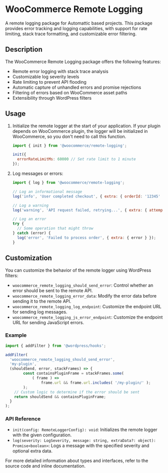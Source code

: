 # WooCommerce Remote Logging

A remote logging package for Automattic based projects. This package provides error tracking and logging capabilities, with support for rate limiting, stack trace formatting, and customizable error filtering.

## Description

The WooCommerce Remote Logging package offers the following features:

- Remote error logging with stack trace analysis
- Customizable log severity levels
- Rate limiting to prevent API flooding
- Automatic capture of unhandled errors and promise rejections
- Filtering of errors based on WooCommerce asset paths
- Extensibility through WordPress filters

## Usage

1. Initialize the remote logger at the start of your application. If your plugin depends on WooCommerce plugin, the logger will be initialized in WooCommerce, so you don't need to call this function.

    ```js
    import { init } from '@woocommerce/remote-logging';

    init({
      errorRateLimitMs: 60000 // Set rate limit to 1 minute
    });
    ```

2. Log messages or errors:

    ```js
    import { log } from '@woocommerce/remote-logging';

    // Log an informational message
    log('info', 'User completed checkout', { extra: { orderId: '12345' } });

    // Log a warning
    log('warning', 'API request failed, retrying...', { extra: { attempts: 3 } });

    // Log an error
    try {
      // Some operation that might throw
    } catch (error) {
      log('error', 'Failed to process order', { extra: { error } });
    }
    ```

## Customization

You can customize the behavior of the remote logger using WordPress filters:

- `woocommerce_remote_logging_should_send_error`: Control whether an error should be sent to the remote API.
- `woocommerce_remote_logging_error_data`: Modify the error data before sending it to the remote API.
- `woocommerce_remote_logging_log_endpoint`: Customize the endpoint URL for sending log messages.
- `woocommerce_remote_logging_js_error_endpoint`: Customize the endpoint URL for sending JavaScript errors.

### Example

```js
import { addFilter } from '@wordpress/hooks';

addFilter(
  'woocommerce_remote_logging_should_send_error',
  'my-plugin',
  (shouldSend, error, stackFrames) => {
		const containsPluginFrame = stackFrames.some(
			( frame ) =>
				frame.url && frame.url.includes( '/my-plugin/' );
		);
    // Custom logic to determine if the error should be sent
    return shouldSend && containsPluginFrame;
  }
);
```

### API Reference

- `init(config: RemoteLoggerConfig): void`: Initializes the remote logger with the given configuration.
- `log(severity: LogSeverity, message: string, extraData?: object): Promise<boolean>`: Logs a message with the specified severity and optional extra data.

For more detailed information about types and interfaces, refer to the source code and inline documentation.
